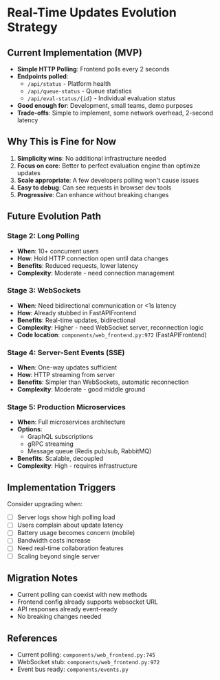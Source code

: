 # Real-Time Updates Evolution Strategy

## Current Implementation (MVP)
- **Simple HTTP Polling**: Frontend polls every 2 seconds
- **Endpoints polled**:
  - `/api/status` - Platform health
  - `/api/queue-status` - Queue statistics  
  - `/api/eval-status/{id}` - Individual evaluation status
- **Good enough for**: Development, small teams, demo purposes
- **Trade-offs**: Simple to implement, some network overhead, 2-second latency

## Why This is Fine for Now
1. **Simplicity wins**: No additional infrastructure needed
2. **Focus on core**: Better to perfect evaluation engine than optimize updates
3. **Scale appropriate**: A few developers polling won't cause issues
4. **Easy to debug**: Can see requests in browser dev tools
5. **Progressive**: Can enhance without breaking changes

## Future Evolution Path

### Stage 2: Long Polling
- **When**: 10+ concurrent users
- **How**: Hold HTTP connection open until data changes
- **Benefits**: Reduced requests, lower latency
- **Complexity**: Moderate - need connection management

### Stage 3: WebSockets
- **When**: Need bidirectional communication or <1s latency
- **How**: Already stubbed in FastAPIFrontend
- **Benefits**: Real-time updates, bidirectional
- **Complexity**: Higher - need WebSocket server, reconnection logic
- **Code location**: `components/web_frontend.py:972` (FastAPIFrontend)

### Stage 4: Server-Sent Events (SSE)
- **When**: One-way updates sufficient
- **How**: HTTP streaming from server
- **Benefits**: Simpler than WebSockets, automatic reconnection
- **Complexity**: Moderate - good middle ground

### Stage 5: Production Microservices
- **When**: Full microservices architecture
- **Options**:
  - GraphQL subscriptions
  - gRPC streaming
  - Message queue (Redis pub/sub, RabbitMQ)
- **Benefits**: Scalable, decoupled
- **Complexity**: High - requires infrastructure

## Implementation Triggers
Consider upgrading when:
- [ ] Server logs show high polling load
- [ ] Users complain about update latency
- [ ] Battery usage becomes concern (mobile)
- [ ] Bandwidth costs increase
- [ ] Need real-time collaboration features
- [ ] Scaling beyond single server

## Migration Notes
- Current polling can coexist with new methods
- Frontend config already supports websocket URL
- API responses already event-ready
- No breaking changes needed

## References
- Current polling: `components/web_frontend.py:745`
- WebSocket stub: `components/web_frontend.py:972`
- Event bus ready: `components/events.py`